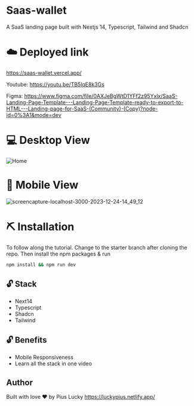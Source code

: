 # Saas-wallet
A SaaS landing page built with Nextjs 14, Typescript, Tailwind and Shadcn

# ☁️ Deployed link
https://saas-wallet.vercel.app/

Youtube: https://youtu.be/TB5lqE8k3Gs

Figma: https://www.figma.com/file/0AXJeBgWtD1YFf2z95Yxlx/SaaS-Landing-Page-Template---Landing-Page-Template-ready-to-export-to-HTML---Landing-page-for-SaaS-(Community)-(Copy)?node-id=0%3A1&mode=dev

# 💻 Desktop View
![Home](https://github.com/PiusLucky/saas-wallet/assets/32282934/890d4b44-36bb-4dff-aab3-b4ff232f6dff)

# 📱 Mobile View
![screencapture-localhost-3000-2023-12-24-14_49_12](https://github.com/PiusLucky/saas-wallet/assets/32282934/c6fdb464-d27d-45bb-8b22-4e05c11ea04b)


# ⛏️ Installation
To follow along the tutorial. Change to the starter branch  after cloning the repo.
Then install the npm packages & run
```bash
npm install && npm run dev
```


## 🔓 Stack
- Next14
- Typescript
- Shadcn
- Tailwind

## 🔓 Benefits
- Mobile Responsiveness
- Learn all the stack in one video

## Author
Built with love ❤️ by Pius Lucky https://luckypius.netlify.app/


